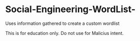 # Social-Engineering-WordList-
Uses information gathered to create a custom wordlist 



This is for education only.
Do not use for Malicius intent.
